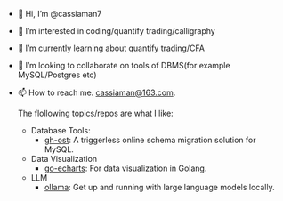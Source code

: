 - 👋 Hi, I’m @cassiaman7
- 👀 I’m interested in coding/quantify trading/calligraphy
- 🌱 I’m currently learning about quantify trading/CFA
- 💞️ I’m looking to collaborate on tools of DBMS(for example MySQL/Postgres etc)
- 📫 How to reach me. cassiaman@163.com.

  The flollowing topics/repos are what I like:
  - Database Tools:
    - [gh-ost](https://github.com/github/gh-ost): A triggerless online schema migration solution for MySQL.
  - Data Visualization
    - [go-echarts](https://github.com/go-echarts/go-echarts): For data visualization in Golang.
  - LLM
    - [ollama](https://github.com/ollama/ollama): Get up and running with large language models locally.


<!---
cassiaman7/cassiaman7 is a ✨ special ✨ repository because its `README.md` (this file) appears on your GitHub profile.
You can click the Preview link to take a look at your changes.
--->

